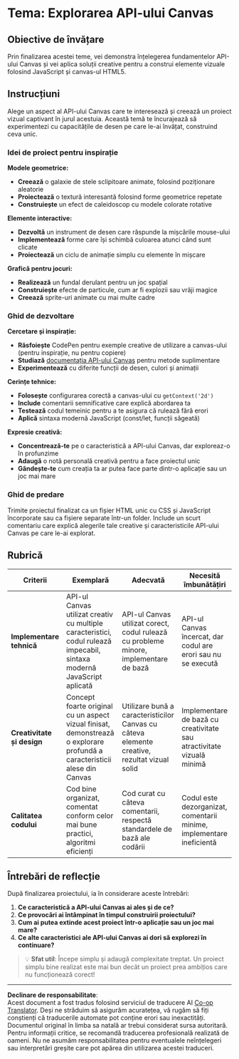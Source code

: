<!--
CO_OP_TRANSLATOR_METADATA:
{
  "original_hash": "87cd43afe5b69dbbffb5c4b209ea6791",
  "translation_date": "2025-10-24T22:17:09+00:00",
  "source_file": "6-space-game/2-drawing-to-canvas/assignment.md",
  "language_code": "ro"
}
-->
# Tema: Explorarea API-ului Canvas

## Obiective de învățare

Prin finalizarea acestei teme, vei demonstra înțelegerea fundamentelor API-ului Canvas și vei aplica soluții creative pentru a construi elemente vizuale folosind JavaScript și canvas-ul HTML5.

## Instrucțiuni

Alege un aspect al API-ului Canvas care te interesează și creează un proiect vizual captivant în jurul acestuia. Această temă te încurajează să experimentezi cu capacitățile de desen pe care le-ai învățat, construind ceva unic.

### Idei de proiect pentru inspirație

**Modele geometrice:**
- **Creează** o galaxie de stele sclipitoare animate, folosind poziționare aleatorie
- **Proiectează** o textură interesantă folosind forme geometrice repetate
- **Construiește** un efect de caleidoscop cu modele colorate rotative

**Elemente interactive:**
- **Dezvoltă** un instrument de desen care răspunde la mișcările mouse-ului
- **Implementează** forme care își schimbă culoarea atunci când sunt clicate
- **Proiectează** un ciclu de animație simplu cu elemente în mișcare

**Grafică pentru jocuri:**
- **Realizează** un fundal derulant pentru un joc spațial
- **Construiește** efecte de particule, cum ar fi explozii sau vrăji magice
- **Creează** sprite-uri animate cu mai multe cadre

### Ghid de dezvoltare

**Cercetare și inspirație:**
- **Răsfoiește** CodePen pentru exemple creative de utilizare a canvas-ului (pentru inspirație, nu pentru copiere)
- **Studiază** [documentația API-ului Canvas](https://developer.mozilla.org/docs/Web/API/Canvas_API) pentru metode suplimentare
- **Experimentează** cu diferite funcții de desen, culori și animații

**Cerințe tehnice:**
- **Folosește** configurarea corectă a canvas-ului cu `getContext('2d')`
- **Include** comentarii semnificative care explică abordarea ta
- **Testează** codul temeinic pentru a te asigura că rulează fără erori
- **Aplică** sintaxa modernă JavaScript (const/let, funcții săgeată)

**Expresie creativă:**
- **Concentrează-te** pe o caracteristică a API-ului Canvas, dar exploreaz-o în profunzime
- **Adaugă** o notă personală creativă pentru a face proiectul unic
- **Gândește-te** cum creația ta ar putea face parte dintr-o aplicație sau un joc mai mare

### Ghid de predare

Trimite proiectul finalizat ca un fișier HTML unic cu CSS și JavaScript încorporate sau ca fișiere separate într-un folder. Include un scurt comentariu care explică alegerile tale creative și caracteristicile API-ului Canvas pe care le-ai explorat.

## Rubrică

| Criterii | Exemplară | Adecvată | Necesită îmbunătățiri |
|----------|-----------|----------|-----------------------|
| **Implementare tehnică** | API-ul Canvas utilizat creativ cu multiple caracteristici, codul rulează impecabil, sintaxa modernă JavaScript aplicată | API-ul Canvas utilizat corect, codul rulează cu probleme minore, implementare de bază | API-ul Canvas încercat, dar codul are erori sau nu se execută |
| **Creativitate și design** | Concept foarte original cu un aspect vizual finisat, demonstrează o explorare profundă a caracteristicii alese din Canvas | Utilizare bună a caracteristicilor Canvas cu câteva elemente creative, rezultat vizual solid | Implementare de bază cu creativitate sau atractivitate vizuală minimă |
| **Calitatea codului** | Cod bine organizat, comentat conform celor mai bune practici, algoritmi eficienți | Cod curat cu câteva comentarii, respectă standardele de bază ale codării | Codul este dezorganizat, comentarii minime, implementare ineficientă |

## Întrebări de reflecție

După finalizarea proiectului, ia în considerare aceste întrebări:

1. **Ce caracteristică a API-ului Canvas ai ales și de ce?**
2. **Ce provocări ai întâmpinat în timpul construirii proiectului?**
3. **Cum ai putea extinde acest proiect într-o aplicație sau un joc mai mare?**
4. **Ce alte caracteristici ale API-ului Canvas ai dori să explorezi în continuare?**

> 💡 **Sfat util**: Începe simplu și adaugă complexitate treptat. Un proiect simplu bine realizat este mai bun decât un proiect prea ambițios care nu funcționează corect!

---

**Declinare de responsabilitate**:  
Acest document a fost tradus folosind serviciul de traducere AI [Co-op Translator](https://github.com/Azure/co-op-translator). Deși ne străduim să asigurăm acuratețea, vă rugăm să fiți conștienți că traducerile automate pot conține erori sau inexactități. Documentul original în limba sa natală ar trebui considerat sursa autoritară. Pentru informații critice, se recomandă traducerea profesională realizată de oameni. Nu ne asumăm responsabilitatea pentru eventualele neînțelegeri sau interpretări greșite care pot apărea din utilizarea acestei traduceri.